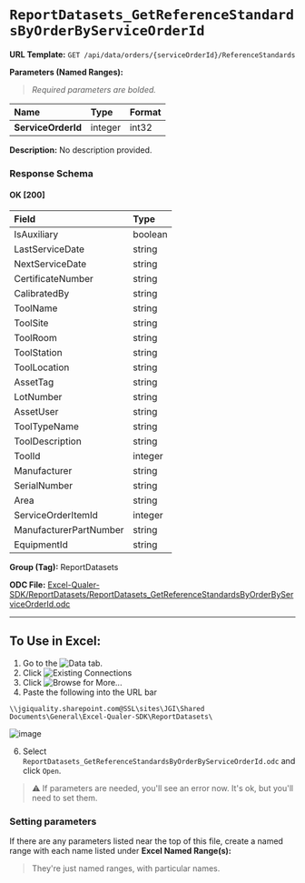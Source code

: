 # `ReportDatasets_GetReferenceStandardsByOrderByServiceOrderId`
> 
    
**URL Template:**
`GET /api/data/orders/{serviceOrderId}/ReferenceStandards`

**Parameters (Named Ranges):**

> *Required parameters are bolded.*

| Name               | Type    | Format   |
|:-------------------|:--------|:---------|
| **ServiceOrderId** | integer | int32    |

**Description:**
No description provided.

### Response Schema

#### OK [200]

| Field                  | Type    |
|:-----------------------|:--------|
| IsAuxiliary            | boolean |
| LastServiceDate        | string  |
| NextServiceDate        | string  |
| CertificateNumber      | string  |
| CalibratedBy           | string  |
| ToolName               | string  |
| ToolSite               | string  |
| ToolRoom               | string  |
| ToolStation            | string  |
| ToolLocation           | string  |
| AssetTag               | string  |
| LotNumber              | string  |
| AssetUser              | string  |
| ToolTypeName           | string  |
| ToolDescription        | string  |
| ToolId                 | integer |
| Manufacturer           | string  |
| SerialNumber           | string  |
| Area                   | string  |
| ServiceOrderItemId     | integer |
| ManufacturerPartNumber | string  |
| EquipmentId            | string  |

**Group (Tag):**
ReportDatasets

**ODC File:**
[Excel-Qualer-SDK/ReportDatasets/ReportDatasets_GetReferenceStandardsByOrderByServiceOrderId.odc](https://github.com/Johnson-Gage-Inspection-Inc/qualer-sdk-odc/blob/main/Excel-Qualer-SDK/ReportDatasets/ReportDatasets_GetReferenceStandardsByOrderByServiceOrderId.odc)

---

To Use in Excel:
---

1. Go to the ![`Data`](https://github.com/user-attachments/assets/da437a70-57b3-4c5b-bb01-4910ece19ed1)
 tab.
3. Click ![Existing Connections](https://github.com/user-attachments/assets/a2f1ed67-b2e0-4c23-ac90-68c870e60289)
4. Click ![`Browse for More...`](https://github.com/user-attachments/assets/8e698494-6865-41e7-b6fa-043aea81809a)
5. Paste the following into the URL bar
```
\\jgiquality.sharepoint.com@SSL\sites\JGI\Shared Documents\General\Excel-Qualer-SDK\ReportDatasets\
```

![image](https://github.com/user-attachments/assets/1e1a8d87-0377-446d-aaf5-d78562991db3)

6. Select `ReportDatasets_GetReferenceStandardsByOrderByServiceOrderId.odc` and click `Open`.

> ⚠️ If parameters are needed, you'll see an error now. It's ok, but you'll need to set them.

### Setting parameters
If there are any parameters listed near the top of this file, create a named range with each name listed under **Excel Named Range(s):**
> They're just named ranges, with particular names.
